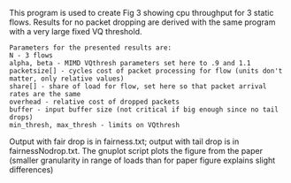 This program is used to create Fig 3 showing cpu throughput for 3 static flows. Results for no packet dropping are derived with the same program with a very large fixed VQ threshold.
```
Parameters for the presented results are:
N - 3 flows
alpha, beta - MIMD VQthresh parameters set here to .9 and 1.1
packetsize[] - cycles cost of packet processing for flow (units don't matter, only relative values)
share[] - share of load for flow, set here so that packet arrival rates are the same
overhead - relative cost of dropped packets
buffer - input buffer size (not critical if big enough since no tail drops)
min_thresh, max_thresh - limits on VQthresh
```
Output with fair drop is in fairness.txt; output with tail drop is in fairnessNodrop.txt. The gnuplot script plots the figure from the paper (smaller granularity in range of loads than for paper figure explains slight differences)
